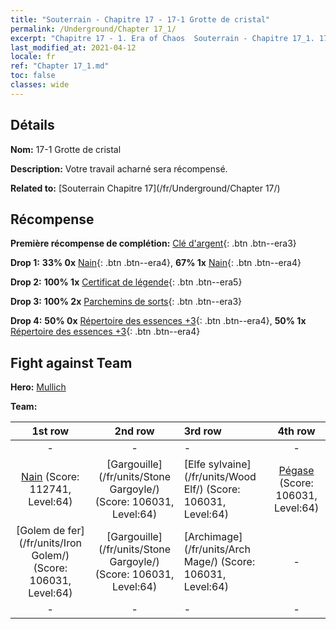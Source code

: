 ```yaml
---
title: "Souterrain - Chapitre 17 - 17-1 Grotte de cristal"
permalink: /Underground/Chapter 17_1/
excerpt: "Chapitre 17 - 1. Era of Chaos  Souterrain - Chapitre 17_1. 17-1 Grotte de cristal"
last_modified_at: 2021-04-12
locale: fr
ref: "Chapter 17_1.md"
toc: false
classes: wide
---
```


## Détails

 **Nom:** 17-1 Grotte de cristal

 **Description:** Votre travail acharné sera récompensé.

 **Related to:** [Souterrain Chapitre 17](/fr/Underground/Chapter 17/)

## Récompense

 **Première récompense de complétion:** [Clé d'argent](/fr/Items/con_693/){: .btn .btn--era3}

 **Drop 1:** **33% 0x** [Nain](/fr/Items/unt_200/){: .btn .btn--era4}, **67% 1x** [Nain](/fr/Items/unt_200/){: .btn .btn--era4}

 **Drop 2:** **100% 1x** [Certificat de légende](/fr/Items/mat_67/){: .btn .btn--era5}

 **Drop 3:** **100% 2x** [Parchemins de sorts](/fr/Items/con_694/){: .btn .btn--era3}

 **Drop 4:** **50% 0x** [Répertoire des essences +3](/fr/Items/mat_60/){: .btn .btn--era4}, **50% 1x** [Répertoire des essences +3](/fr/Items/mat_60/){: .btn .btn--era4}


## Fight against Team
 **Hero:** [Mullich](/fr/heroes/Mullich/)

 **Team:**


  | 1st row | 2nd row | 3rd row | 4th row |
  |:----:|:----:|:----|:----:|
  | - | - | - | - |
  | [Nain](/fr/units/Dwarf/) (Score: 112741, Level:64)  | [Gargouille](/fr/units/Stone Gargoyle/) (Score: 106031, Level:64)  | [Elfe sylvaine](/fr/units/Wood Elf/) (Score: 106031, Level:64)  | [Pégase](/fr/units/Pegasus/) (Score: 106031, Level:64)  |
  | [Golem de fer](/fr/units/Iron Golem/) (Score: 106031, Level:64)  | [Gargouille](/fr/units/Stone Gargoyle/) (Score: 106031, Level:64)  | [Archimage](/fr/units/Arch Mage/) (Score: 106031, Level:64)  | - |
  | - | - | - | - |



